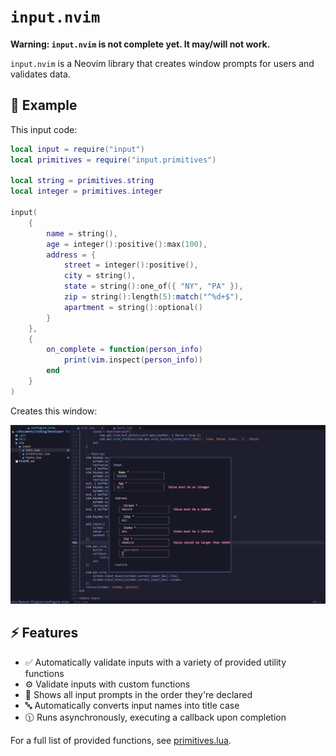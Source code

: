 # `input.nvim`

**Warning: `input.nvim` is not complete yet. It may/will not work.**

`input.nvim` is a Neovim library that creates window prompts for users and validates data.

## 🚀 Example

This input code:

```lua
local input = require("input")
local primitives = require("input.primitives")

local string = primitives.string
local integer = primitives.integer

input(
    {
        name = string(),
        age = integer():positive():max(100),
        address = {
            street = integer():positive(),
            city = string(),
            state = string():one_of({ "NY", "PA" }),
            zip = string():length(5):match("^%d+$"),
            apartment = string():optional()
        }
    },
    {
        on_complete = function(person_info)
            print(vim.inspect(person_info))
        end
    }
)
```

Creates this window:

![output](./docs/output.png)

## ⚡ Features

- ✅ Automatically validate inputs with a variety of provided utility functions
- ⚙️ Validate inputs with custom functions
- 📶 Shows all input prompts in the order they're declared
- 🔤 Automatically converts input names into title case
- 🕦 Runs asynchronously, executing a callback upon completion

For a full list of provided functions, see [primitives.lua](https://github.com/vi013t/input.nvim/tree/main/lua/input/primitives.lua).
